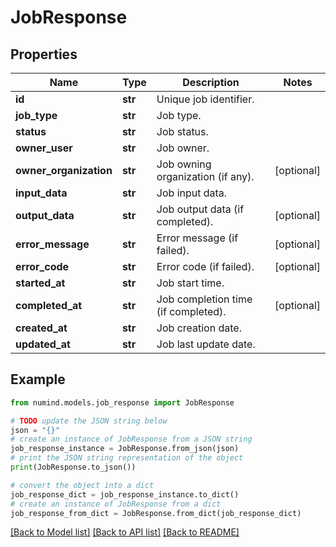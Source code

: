 # JobResponse


## Properties

Name | Type | Description | Notes
------------ | ------------- | ------------- | -------------
**id** | **str** | Unique job identifier. | 
**job_type** | **str** | Job type. | 
**status** | **str** | Job status. | 
**owner_user** | **str** | Job owner. | 
**owner_organization** | **str** | Job owning organization (if any). | [optional] 
**input_data** | **str** | Job input data. | 
**output_data** | **str** | Job output data (if completed). | [optional] 
**error_message** | **str** | Error message (if failed). | [optional] 
**error_code** | **str** | Error code (if failed). | [optional] 
**started_at** | **str** | Job start time. | 
**completed_at** | **str** | Job completion time (if completed). | [optional] 
**created_at** | **str** | Job creation date. | 
**updated_at** | **str** | Job last update date. | 

## Example

```python
from numind.models.job_response import JobResponse

# TODO update the JSON string below
json = "{}"
# create an instance of JobResponse from a JSON string
job_response_instance = JobResponse.from_json(json)
# print the JSON string representation of the object
print(JobResponse.to_json())

# convert the object into a dict
job_response_dict = job_response_instance.to_dict()
# create an instance of JobResponse from a dict
job_response_from_dict = JobResponse.from_dict(job_response_dict)
```
[[Back to Model list]](../README.md#documentation-for-models) [[Back to API list]](../README.md#documentation-for-api-endpoints) [[Back to README]](../README.md)


